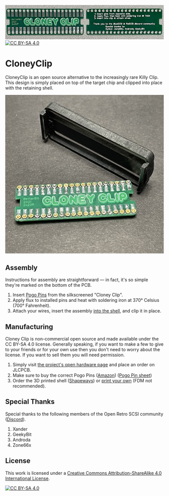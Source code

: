 
![Cloney Clip Banner Image](/images/cloneyclip_banner.jpg)
[![CC BY-SA 4.0][cc-by-sa-shield]][cc-by-sa]

# CloneyClip
CloneyClip is an open source alternative to the increasingly rare Killy Clip. This design is simply placed on top of the target chip and clipped into place with the retaining shell.

![Cloney Clip Beauty Shot](/images/cloneyclip_beautyshot.jpg)

## Assembly
Instructions for assembly are straightforward — in fact, it's so simple they're marked on the bottom of the PCB.

 1. Insert [Pogo Pins](https://www.amazon.com/gp/product/B07FPFBFV3/) from the silkscreened "Cloney Clip".
 2. Apply flux to installed pins and heat with soldering iron at 370° Celsius (700° Fahrenheit).
 3. Attach your wires, insert the assembly [into the shell](http://shpws.me/SInZ), and clip it in place.

## Manufacturing
Cloney Clip is non-commercial open source and made available under the CC BY-SA 4.0 license. Generally speaking, if you want to make a few to give to your friends or for your own use then you don't need to worry about the license. If you want to sell them you will need permission.

 1. Simply visit [the project's open hardware page](https://oshwlab.com/stephenarsenault/cloney-clip_copy) and place an order on JLCPCB.
 2. Make sure to buy the correct Pogo Pins ([Amazon](https://www.amazon.com/gp/product/B07FPFBFV3/)) ([Pogo Pin sheet](/images/cloneyclip_pogo_diagram.jpg))
 3. Order the 3D printed shell ([Shapeways](http://shpws.me/SInZ)) or [print your own](/3d%20files) (FDM not recommended).

## Special Thanks
Special thanks to the following members of the Open Retro SCSI community ([Discord](https://discord.gg/V23FeeF3m9)).
 1. Xander
 2. GeekyBit
 3. Androda
 4. Zone66x

## License
This work is licensed under a
[Creative Commons Attribution-ShareAlike 4.0 International License][cc-by-sa].

[![CC BY-SA 4.0][cc-by-sa-image]][cc-by-sa]

[cc-by-sa]: http://creativecommons.org/licenses/by-sa/4.0/
[cc-by-sa-image]: https://licensebuttons.net/l/by-sa/4.0/88x31.png
[cc-by-sa-shield]: https://img.shields.io/badge/License-CC%20BY--SA%204.0-lightgrey.svg
